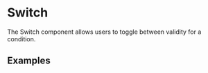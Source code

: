 <script setup>
  import Vue from './vue.md';
  import React from './react.md';
</script>

# Switch

The Switch component allows users to toggle between validity for a condition.

## Examples

<theme-switcher />

<switch-example />

<tabs-content> 
  <template #react>
    <react />
  </template>
  <template #vue>
    <vue />
  </template>
</tabs-content>
